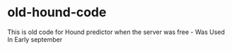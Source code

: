 # old-hound-code
This is old code for Hound predictor when the server was free - Was Used In Early september
